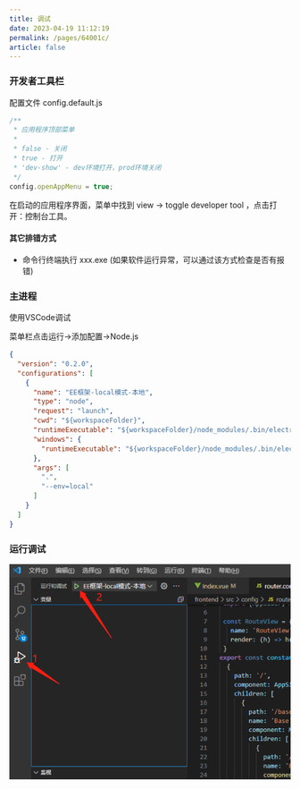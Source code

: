 ```yaml
---
title: 调试
date: 2023-04-19 11:12:19
permalink: /pages/64001c/
article: false
---
```


### 开发者工具栏
配置文件 config.default.js
```javascript
/**
 * 应用程序顶部菜单
 *
 * false - 关闭
 * true - 打开
 * 'dev-show' - dev环境打开，prod环境关闭
 */
config.openAppMenu = true;
```

在启动的应用程序界面，菜单中找到 view ->  toggle developer tool  ，点击打开：控制台工具。

#### 其它排错方式

- 命令行终端执行  xxx.exe (如果软件运行异常，可以通过该方式检查是否有报错)


### 主进程
使用VSCode调试

菜单栏点击运行->添加配置->Node.js
```json
{
  "version": "0.2.0",
  "configurations": [
    {
      "name": "EE框架-local模式-本地",
      "type": "node",
      "request": "launch",
      "cwd": "${workspaceFolder}",
      "runtimeExecutable": "${workspaceFolder}/node_modules/.bin/electron",
      "windows": {
        "runtimeExecutable": "${workspaceFolder}/node_modules/.bin/electron.cmd"
      },
      "args": [
        ".",
        "--env=local"
      ]
    }
  ]
}
```

### 运行调试

![image.png](/img/other/debug.png)

